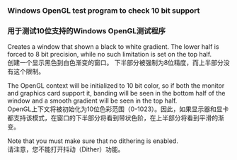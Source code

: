 ### Windows OpenGL test program to check 10 bit support ###
### 用于测试10位支持的Windows OpenGL测试程序 ###
  
Creates a window that shown a black to white gradient. The lower half is forced to 8 bit precision, while no such limitation is set on the top half.  
创建一个显示黑色到白色渐变的窗口。 下半部分被强制为8位精度，而上半部分没有这个限制。

The OpenGL context will be initialized to 10 bit color, so if both the monitor and graphics card support it, banding will be seen in the bottom half of the window and a smooth gradient will be seen in the top half.  
OpenGL上下文将被初始化为10位色彩范围（0-1023）。因此，如果显示器和显卡都支持该模式，在窗口的下半部分将看到带状色阶，在上半部分将看到平滑的渐变。

Note that you must make sure that no dithering is enabled.  
请注意，您不能打开抖动（Dither）功能。  
